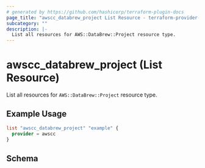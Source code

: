 ```yaml
---
# generated by https://github.com/hashicorp/terraform-plugin-docs
page_title: "awscc_databrew_project List Resource - terraform-provider-awscc"
subcategory: ""
description: |-
  List all resources for AWS::DataBrew::Project resource type.
---
```


# awscc_databrew_project (List Resource)

List all resources for `AWS::DataBrew::Project` resource type.

## Example Usage

```terraform
list "awscc_databrew_project" "example" {
  provider = awscc
}
```

<!-- schema generated by tfplugindocs -->
## Schema
